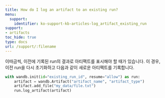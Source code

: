 ```yaml
---
title: How do I log an artifact to an existing run?
menu:
  support:
    identifier: ko-support-kb-articles-log_artifact_existing_run
support:
- artifacts
toc_hide: true
type: docs
url: /support/:filename
---
```


이따금씩, 이전에 기록된 run의 결과로 아티팩트를 표시해야 할 때가 있습니다. 이 경우, 이전 run을 다시 초기화하고 다음과 같이 새로운 아티팩트를 기록합니다.

```python
with wandb.init(id="existing_run_id", resume="allow") as run:
    artifact = wandb.Artifact("artifact_name", "artifact_type")
    artifact.add_file("my_data/file.txt")
    run.log_artifact(artifact)
```
